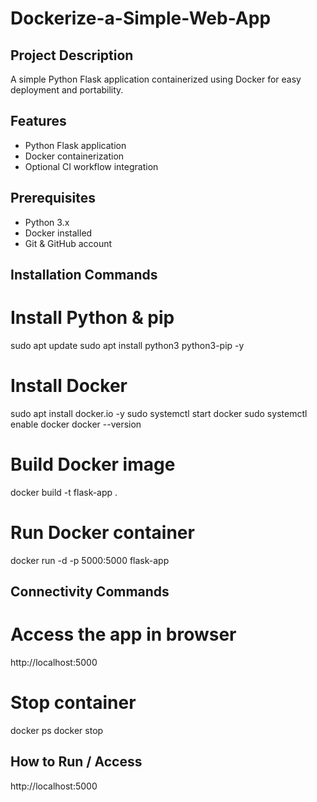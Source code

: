 # Dockerize-a-Simple-Web-App

## Project Description
A simple Python Flask application containerized using Docker for easy deployment and portability.

## Features
- Python Flask application  
- Docker containerization  
- Optional CI workflow integration

## Prerequisites
- Python 3.x  
- Docker installed  
- Git & GitHub account  

## Installation Commands

# Install Python & pip
sudo apt update
sudo apt install python3 python3-pip -y

# Install Docker
sudo apt install docker.io -y
sudo systemctl start docker
sudo systemctl enable docker
docker --version

# Build Docker image
docker build -t flask-app .

# Run Docker container
docker run -d -p 5000:5000 flask-app

## Connectivity Commands
# Access the app in browser
http://localhost:5000

# Stop container
docker ps
docker stop <container-id>

## How to Run / Access
http://localhost:5000

